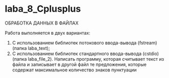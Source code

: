# laba_8_Cplusplus
ОБРАБОТКА ДАННЫХ В ФАЙЛАХ

Работа выполняется в двух вариантах:
1. С использованием библиотек потокового ввода-вывода (fstream) (папка laba_text);
2. С использованием библиотек стандартного ввода-вывода (cstdio) (папка laba_file_2).
Написать программу, которая считывает текст из файла и записывает в другой файл те предложения, которые содержат максимальное количество знаков пунктуации
